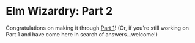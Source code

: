 Elm Wizardry: Part 2
====================

Congratulations on making it through [Part 1](https://github.com/rtfeldman/lambdaconf-2015-elm-workshop/tree/master/1_basic)! (Or, if you're still working on Part 1 and have come here in search of answers...welcome!)

